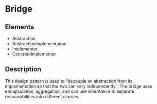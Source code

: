 # Bridge

## Elements

 - Abstraction
 - AbstractionImplementation
 - Implementor
 - ConcreteImplementor

## Description

This design pattern is used to "decouple an abstraction from its implementation so that the two can vary independently". The bridge uses encapsulation, aggregation, and can use inheritance to separate responsibilities into different classes.

